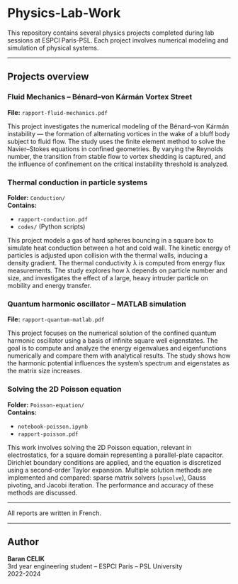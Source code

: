 # Physics-Lab-Work

This repository contains several physics projects completed during lab sessions at ESPCI Paris-PSL. Each project involves numerical modeling and simulation of physical systems.

---

## Projects overview

### Fluid Mechanics – Bénard–von Kármán Vortex Street

**File:** `rapport-fluid-mechanics.pdf`

This project investigates the numerical modeling of the Bénard–von Kármán instability — the formation of alternating vortices in the wake of a bluff body subject to fluid flow. The study uses the finite element method to solve the Navier–Stokes equations in confined geometries. By varying the Reynolds number, the transition from stable flow to vortex shedding is captured, and the influence of confinement on the critical instability threshold is analyzed.


### Thermal conduction in particle systems

**Folder:** `Conduction/`  
**Contains:**  
- `rapport-conduction.pdf`  
- `codes/` (Python scripts)

This project models a gas of hard spheres bouncing in a square box to simulate heat conduction between a hot and cold wall. The kinetic energy of particles is adjusted upon collision with the thermal walls, inducing a density gradient. The thermal conductivity λ is computed from energy flux measurements. The study explores how λ depends on particle number and size, and investigates the effect of a large, heavy intruder particle on mobility and energy transfer.


### Quantum harmonic oscillator – MATLAB simulation

**File:** `rapport-quantum-matlab.pdf`

This project focuses on the numerical solution of the confined quantum harmonic oscillator using a basis of infinite square well eigenstates. The goal is to compute and analyze the energy eigenvalues and eigenfunctions numerically and compare them with analytical results. The study shows how the harmonic potential influences the system’s spectrum and eigenstates as the matrix size increases.


### Solving the 2D Poisson equation

**Folder:** `Poisson-equation/`  
**Contains:**  
- `notebook-poisson.ipynb`  
- `rapport-poisson.pdf`

This work involves solving the 2D Poisson equation, relevant in electrostatics, for a square domain representing a parallel-plate capacitor. Dirichlet boundary conditions are applied, and the equation is discretized using a second-order Taylor expansion. Multiple solution methods are implemented and compared: sparse matrix solvers (`spsolve`), Gauss pivoting, and Jacobi iteration. The performance and accuracy of these methods are discussed.

---

All reports are written in French.

---

## Author

**Baran CELIK**  
3rd year engineering student – ESPCI Paris – PSL University  
2022-2024
